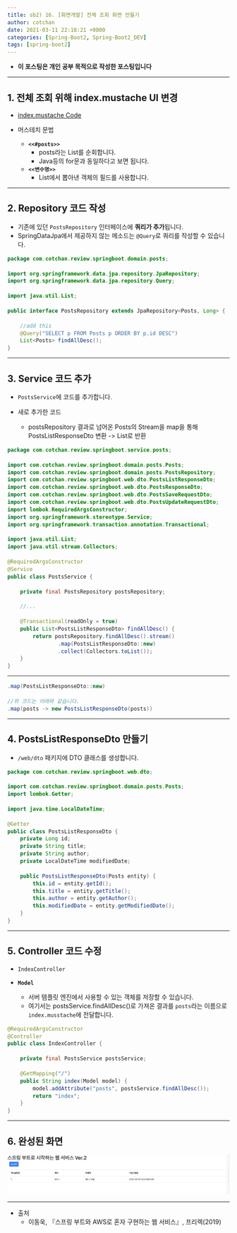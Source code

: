 ```yaml
---
title: sb2) 16. [화면개발] 전체 조회 화면 만들기 
author: cotchan 
date: 2021-03-11 22:18:21 +0800 
categories: [Spring-Boot2, Spring-Boot2_DEV]
tags: [spring-boot2] 
---
```


+ **이 포스팅은 개인 공부 목적으로 작성한 포스팅입니다**

---

## 1. 전체 조회 위해 index.mustache UI 변경

+ [index.mustache Code](https://gist.github.com/cotchan/6d6c1014aa529308d8ae8c74999dd25e)

+ 머스테치 문법
  + **`<<#posts>>`**
    + posts라는 List를 순회합니다.
    + Java등의 for문과 동일하다고 보면 됩니다.
  + **`<<변수명>>`**
    + List에서 뽑아낸 객체의 필드를 사용합니다.

---

## 2. Repository 코드 작성

+ 기존에 있던 `PostsRepository` 인터페이스에 **쿼리가 추가**됩니다.
+ SpringDataJpa에서 제공하지 않는 메소드는 `@Query`로 쿼리를 작성할 수 있습니다.

```java
package com.cotchan.review.springboot.domain.posts;

import org.springframework.data.jpa.repository.JpaRepository;
import org.springframework.data.jpa.repository.Query;

import java.util.List;

public interface PostsRepository extends JpaRepository<Posts, Long> {

    //add this
    @Query("SELECT p FROM Posts p ORDER BY p.id DESC")
    List<Posts> findAllDesc();
}
```

---

## 3. Service 코드 추가

+ `PostsService`에 코드를 추가합니다.

+ 새로 추가한 코드
  + postsRepository 결과로 넘어온 Posts의 Stream을 map을 통해 PostsListResponseDto 변환 -> List로 반환


```java
package com.cotchan.review.springboot.service.posts;

import com.cotchan.review.springboot.domain.posts.Posts;
import com.cotchan.review.springboot.domain.posts.PostsRepository;
import com.cotchan.review.springboot.web.dto.PostsListResponseDto;
import com.cotchan.review.springboot.web.dto.PostsResponseDto;
import com.cotchan.review.springboot.web.dto.PostsSaveRequestDto;
import com.cotchan.review.springboot.web.dto.PostsUpdateRequestDto;
import lombok.RequiredArgsConstructor;
import org.springframework.stereotype.Service;
import org.springframework.transaction.annotation.Transactional;

import java.util.List;
import java.util.stream.Collectors;

@RequiredArgsConstructor
@Service
public class PostsService {

    private final PostsRepository postsRepository;

    //...

    @Transactional(readOnly = true)
    public List<PostsListResponseDto> findAllDesc() {
        return postsRepository.findAllDesc().stream()
                .map(PostsListResponseDto::new)
                .collect(Collectors.toList());
    }
}
```

---

```java
.map(PostsListResponseDto::new)

//위 코드는 아래와 같습니다.
.map(posts -> new PostsListResponseDto(posts))
```

---

## 4. PostsListResponseDto 만들기

+ `/web/dto` 패키지에 DTO 클래스를 생성합니다.

```java
package com.cotchan.review.springboot.web.dto;

import com.cotchan.review.springboot.domain.posts.Posts;
import lombok.Getter;

import java.time.LocalDateTime;

@Getter
public class PostsListResponseDto {
    private Long id;
    private String title;
    private String author;
    private LocalDateTime modifiedDate;

    public PostsListResponseDto(Posts entity) {
        this.id = entity.getId();
        this.title = entity.getTitle();
        this.author = entity.getAuthor();
        this.modifiedDate = entity.getModifiedDate();
    }
}
```


---

## 5. Controller 코드 수정

+ `IndexController`

+ **`Model`**
  + 서버 템플릿 엔진에서 사용할 수 있는 객체를 저장할 수 있습니다.
  + 여기서는 postsService.findAllDesc()로 가져온 결과를 `posts`라는 이름으로 `index.musstache`에 전달합니다.

```java
@RequiredArgsConstructor
@Controller
public class IndexController {

    private final PostsService postsService;

    @GetMapping("/")
    public String index(Model model) {
        model.addAttribute("posts", postsService.findAllDesc());
        return "index";
    }
}
```

---

## 6. 완성된 화면

![Desktop View](/assets/img/post/spring-boot2/2021-03-11-get-list.png)

---

+ 출처
  + 이동욱, 『스프링 부트와 AWS로 혼자 구현하는 웹 서비스』, 프리렉(2019) 
